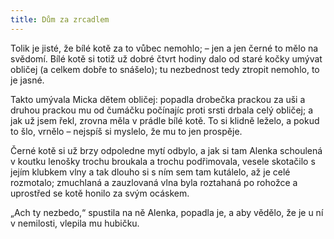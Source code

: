 ```yaml
---
title: Dům za zrcadlem
---
```


Tolik je jisté, že bílé kotě za to vůbec nemohlo; – jen a jen černé to mělo na svědomí. Bílé kotě si totiž už dobré čtvrt hodiny dalo od staré kočky umývat obličej (a celkem dobře to snášelo); tu nezbednost tedy ztropit nemohlo, to je jasné.

  

Takto umývala Micka dětem obličej: popadla drobečka prackou za uši a druhou prackou mu od čumáčku počínajíc proti srsti drbala celý obličej; a jak už jsem řekl, zrovna měla v prádle bílé kotě. To si klidně leželo, a pokud to šlo, vrnělo – nejspíš si myslelo, že mu to jen prospěje.

Černé kotě si už brzy odpoledne mytí odbylo, a jak si tam Alenka schoulená v koutku lenošky trochu broukala a trochu podřimovala, vesele skotačilo s jejím klubkem vlny a tak dlouho si s ním sem tam kutálelo, až je celé rozmotalo; zmuchlaná a zauzlovaná vlna byla roztahaná po rohožce a uprostřed se kotě honilo za svým ocáskem.

„Ach ty nezbedo,“ spustila na ně Alenka, popadla je, a aby vědělo, že je u ní v nemilosti, vlepila mu hubičku.
